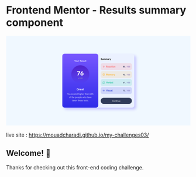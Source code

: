 # Frontend Mentor - Results summary component

![Design preview for the Results summary component coding challenge](./design/desktop-preview.png)

live site : https://mouadcharadi.github.io/my-challenges03/

## Welcome! 👋

Thanks for checking out this front-end coding challenge.
